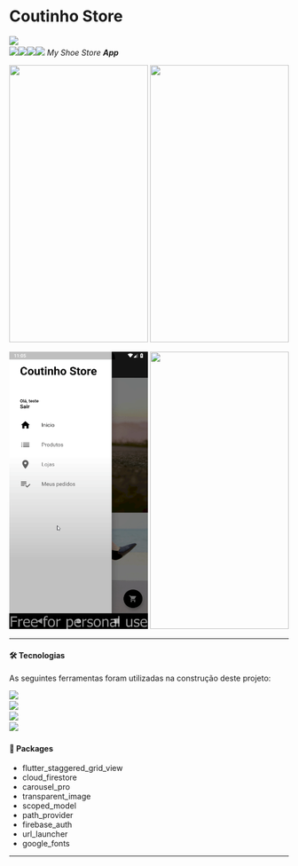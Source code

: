 # Coutinho Store
![](https://img.shields.io/badge/version-1.0-red?style=flat-square)  
![](https://img.shields.io/badge/support-grey?style=flat-square)![](https://img.shields.io/badge/-red?style=flat-square&logo=android)![](https://img.shields.io/badge/-red?style=flat-square&logo=ios)![](https://img.shields.io/badge/-red?style=flat-square&logo=windows)
_My Shoe Store **App**_  

<p align="center">
  <img width="250" height="500" src="https://github.com/gcoutinho1/coutinhostore/blob/master/gifs/home_screen.gif">
  <img width="250" height="500" src="https://github.com/gcoutinho1/coutinhostore/blob/master/gifs/products_screen.gif">
</p>
<p align="center">
  <img width="250" height="500" src="https://github.com/gcoutinho1/coutinhostore/blob/master/gifs/requests_screen.gif">
  <img width="250" height="500" src="https://github.com/gcoutinho1/coutinhostore/blob/master/gifs/store_screen.gif">
</p>

---

#### 🛠 Tecnologias
As seguintes ferramentas foram utilizadas na construção deste projeto:

![](https://img.shields.io/badge/IDE-AndroidStudio-red?style=flat-square&logo=android)  
![](https://img.shields.io/badge/Framework-Flutter-red?style=flat-square&logo=flutter&logoColor=0095e6)  
![](https://img.shields.io/badge/Code-Dart-red?style=flat-square&logo=dart&logoColor=0095e6)  
![](https://img.shields.io/badge/BackEnd-Firebase-informational?style=flat-square&color=red&logo=Firebase)

#### 💾 Packages

- flutter_staggered_grid_view  
- cloud_firestore  
- carousel_pro  
- transparent_image  
- scoped_model  
- path_provider  
- firebase_auth  
- url_launcher  
- google_fonts  

---
